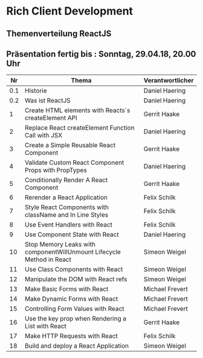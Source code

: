 ﻿# Rich Client Development

## Themenverteilung ReactJS
## Präsentation fertig bis : Sonntag, 29.04.18, 20.00 Uhr
Nr | Thema | Verantwortlicher
----- | ------------ | --- |
0.1| Historie | Daniel Haering
0.2| Was ist ReactJS | Daniel Haering 
1| Create HTML elements with Reacts`s createElement API | Gerrit Haake
2| Replace React createElement Function Call with JSX | Daniel Haering 
3| Create a Simple Reusable React Component| Gerrit Haake
4| Validate Custom React Component Props with PropTypes| Daniel Haering 
5| Conditionally Render A React Component| Gerrit Haake
6| Rerender a React Application| Felix Schilk
7| Style React Components with className and In Line Styles| Felix Schilk
8| Use Event Handlers with React |Felix Schilk
9| Use Component State with React | Daniel Haering 
10| Stop Memory Leaks with componentWillUnmount Lifecycle Method in React | Simeon Weigel
11| Use Class Components with React | Simeon Weigel
12| Manipulate the DOM with React refs | Simeon Weigel
13| Make Basic Forms with React | Michael Frevert
14| Make Dynamic Forms with React | Michael Frevert
15| Controlling Form Values with React | Michael Frevert
16| Use the key prop when Rendering a List with React |Gerrit Haake
17| Make HTTP Requests with React | Felix Schilk
18| Build and deploy a React Application| Simeon Weigel
